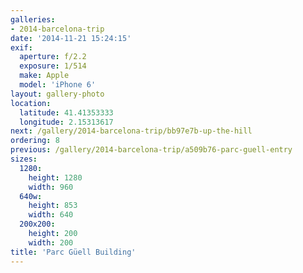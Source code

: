 ```yaml
---
galleries:
- 2014-barcelona-trip
date: '2014-11-21 15:24:15'
exif:
  aperture: f/2.2
  exposure: 1/514
  make: Apple
  model: 'iPhone 6'
layout: gallery-photo
location:
  latitude: 41.41353333
  longitude: 2.15313617
next: /gallery/2014-barcelona-trip/bb97e7b-up-the-hill
ordering: 8
previous: /gallery/2014-barcelona-trip/a509b76-parc-guell-entry
sizes:
  1280:
    height: 1280
    width: 960
  640w:
    height: 853
    width: 640
  200x200:
    height: 200
    width: 200
title: 'Parc Güell Building'
---
```

